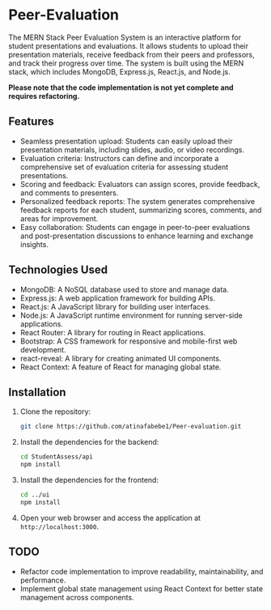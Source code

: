 # Peer-Evaluation

The MERN Stack Peer Evaluation System is an interactive platform for student presentations and evaluations. It allows students to upload their presentation materials, receive feedback from their peers and professors, and track their progress over time. The system is built using the MERN stack, which includes MongoDB, Express.js, React.js, and Node.js.

**Please note that the code implementation is not yet complete and requires refactoring.**

## Features

- Seamless presentation upload: Students can easily upload their presentation materials, including slides, audio, or video recordings.
- Evaluation criteria: Instructors can define and incorporate a comprehensive set of evaluation criteria for assessing student presentations.
- Scoring and feedback: Evaluators can assign scores, provide feedback, and comments to presenters.
- Personalized feedback reports: The system generates comprehensive feedback reports for each student, summarizing scores, comments, and areas for improvement.
- Easy collaboration: Students can engage in peer-to-peer evaluations and post-presentation discussions to enhance learning and exchange insights.

## Technologies Used

- MongoDB: A NoSQL database used to store and manage data.
- Express.js: A web application framework for building APIs.
- React.js: A JavaScript library for building user interfaces.
- Node.js: A JavaScript runtime environment for running server-side applications.
- React Router: A library for routing in React applications.
- Bootstrap: A CSS framework for responsive and mobile-first web development.
- react-reveal: A library for creating animated UI components.
- React Context: A feature of React for managing global state.

## Installation

1. Clone the repository:

   ```bash
   git clone https://github.com/atinafabebe1/Peer-evaluation.git


2. Install the dependencies for the backend:

   ```bash
   cd StudentAssess/api
   npm install

3. Install the dependencies for the frontend:

   ```bash
   cd ../ui
   npm install

7. Open your web browser and access the application at `http://localhost:3000`.

## TODO

- Refactor code implementation to improve readability, maintainability, and performance.
- Implement global state management using React Context for better state management across components.


   



